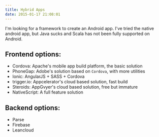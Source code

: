 ```yaml
---
title: Hybrid Apps
date: 2015-01-17 21:08:01
---
```


I'm looking for a framework to create an Android app.
I've tried the native android app, but Java sucks and Scala has not
been fully supported  on Android.

## Frontend options:

* Cordova: Apache's mobile app build platform, the basic solution
* PhoneGap: Adobe's solution based on `Cordova`, with more utilities
* Ionic: AngularJS + SASS + Cordova
* trigger.io: Appcelerator's cloud based solution, fast build
* Steroids: AppGvyer's cloud based solution, free but immature
* NativeScript: A full feature solution

## Backend options:

* Parse
* Firebase
* Leancloud
